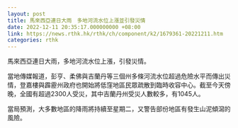 ```yaml
---
layout: post
title: 馬來西亞連日大雨　多地河流水位上漲並引發災情
date: 2022-12-11 20:35:17.000000000 +08:00
link: https://news.rthk.hk/rthk/ch/component/k2/1679361-20221211.htm
categories: rthk
---
```


馬來西亞連日大雨，多地河流水位上漲，引發災情。

當地傳媒報道，彭亨、柔佛與吉蘭丹等三個州多條河流水位超過危險水平而傳出災情，登嘉樓與霹靂州政府也開始將低窪地區民眾疏散到臨時收容中心。截至今天傍晚，全國有超過2300人受災，其中吉蘭丹州受災人數較多，有1045人。

當局預測，大多數地區的降雨將持續至星期二，又警告部份地區有發生山泥傾瀉的風險。

